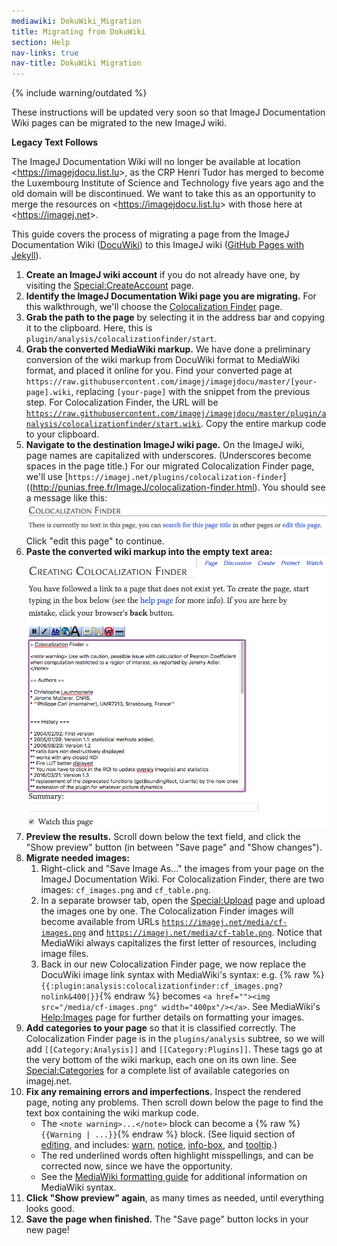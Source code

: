 ```yaml
---
mediawiki: DokuWiki_Migration
title: Migrating from DokuWiki
section: Help
nav-links: true
nav-title: DokuWiki Migration
---
```


{% include warning/outdated %}

These instructions will be updated very soon so that ImageJ Documentation Wiki pages can be migrated to the new ImageJ wiki.

**Legacy Text Follows**

The ImageJ Documentation Wiki will no longer be available at location &lt;https://imagejdocu.list.lu&gt;, as the CRP Henri Tudor has merged to become the Luxembourg Institute of Science and Technology five years ago and the old domain will be discontinued. We want to take this as an opportunity to merge the resources on &lt;https://imagejdocu.list.lu&gt; with those here at &lt;https://imagej.net&gt;.

This guide covers the process of migrating a page from the ImageJ Documentation Wiki ([DocuWiki](https://www.dokuwiki.org/dokuwiki)) to this ImageJ wiki ([GitHub Pages with Jekyll](https://docs.github.com/en/pages/setting-up-a-github-pages-site-with-jekyll/about-github-pages-and-jekyll)).

1.  <b>Create an ImageJ wiki account</b> if you do not already have one, by visiting the [Special:CreateAccount](Special_CreateAccount) page.
2.  <b>Identify the ImageJ Documentation Wiki page you are migrating.</b> For this walkthrough, we'll choose the [Colocalization Finder](https://imagejdocu.list.lu/plugin/analysis/colocalizationfinder/start) page.
3.  <b>Grab the path to the page</b> by selecting it in the address bar and copying it to the clipboard. Here, this is `plugin/analysis/colocalizationfinder/start`.
4.  <b>Grab the converted MediaWiki markup.</b> We have done a preliminary conversion of the wiki markup from DocuWiki format to MediaWiki format, and placed it online for you. Find your converted page at `https://raw.githubusercontent.com/imagej/imagejdocu/master/[your-page].wiki`, replacing `[your-page]` with the snippet from the previous step. For Colocalization Finder, the URL will be [`https://raw.githubusercontent.com/imagej/imagejdocu/master/plugin/analysis/colocalizationfinder/start.wiki`](https://raw.githubusercontent.com/imagej/imagejdocu/master/plugin/analysis/colocalizationfinder/start.wiki). Copy the entire markup code to your clipboard.
5.  <b>Navigate to the destination ImageJ wiki page.</b> On the ImageJ wiki, page names are capitalized with underscores. (Underscores become spaces in the page title.) For our migrated Colocalization Finder page, we'll use [`https://imagej.net/plugins/colocalization-finder`]((http://punias.free.fr/ImageJ/colocalization-finder.html). You should see a message like this:
    <a href=""><img src="/media/discuss/creating-a-new-page.png" width="500px"/></a>
    Click "edit this page" to continue.
6.  <b>Paste the converted wiki markup into the empty text area:</b>  
    <a href=""><img src="/media/discuss/add-wiki-markup.png" width="500px"/></a>
7.  <b>Preview the results.</b> Scroll down below the text field, and click the "Show preview" button (in between "Save page" and "Show changes").
8.  <b>Migrate needed images:</b>
    1.  Right-click and "Save Image As..." the images from your page on the ImageJ Documentation Wiki. For Colocalization Finder, there are two images: `cf_images.png` and `cf_table.png`.
    2.  In a separate browser tab, open the [Special:Upload](Special_Upload) page and upload the images one by one. The Colocalization Finder images will become available from URLs [`https://imagej.net/media/cf-images.png`](/media/cf-images.png) and [`https://imagej.net/media/cf-table.png`](/media/cf-table.png). Notice that MediaWiki always capitalizes the first letter of resources, including image files.
    3.  Back in our new Colocalization Finder page, we now replace the DocuWiki image link syntax with MediaWiki's syntax: e.g. {% raw %}`{{:plugin:analysis:colocalizationfinder:cf_images.png?nolink&400|}}`{% endraw %} becomes `<a href=""><img src="/media/cf-images.png" width="400px"/></a>`. See MediaWiki's [Help:Images](https://www.mediawiki.org/wiki/Help:Images) page for further details on formatting your images.
9.  <b>Add categories to your page</b> so that it is classified correctly. The Colocalization Finder page is in the `plugins/analysis` subtree, so we will add `[[Category:Analysis]]` and `[[Category:Plugins]]`. These tags go at the very bottom of the wiki markup, each one on its own line. See [Special:Categories](Special_Categories) for a complete list of available categories on imagej.net.
10. <b>Fix any remaining errors and imperfections.</b> Inspect the rendered page, noting any problems. Then scroll down below the page to find the text box containing the wiki markup code.
    -   The `<note warning>...</note>` block can become a {% raw %}`{{Warning | ...}}`{% endraw %} block. (See liquid section of [editing](/editing/#adding-and-editing-page-content), and includes: [warn](https://github.com/imagej/imagej.github.io/tree/main/_includes/warning), [notice](https://github.com/imagej/imagej.github.io/blob/main/_includes/notice), [info-box](https://github.com/imagej/imagej.github.io/blob/main/_includes/info-box), and [tooltip](https://github.com/imagej/imagej.github.io/blob/main/_includes/tooltip).)
    -   The red underlined words often highlight misspellings, and can be corrected now, since we have the opportunity.
    -   See the [MediaWiki formatting guide](https://www.mediawiki.org/wiki/Help:Formatting) for additional information on MediaWiki syntax.
11. <b>Click "Show preview" again</b>, as many times as needed, until everything looks good.
12. <b>Save the page when finished.</b> The "Save page" button locks in your new page!
